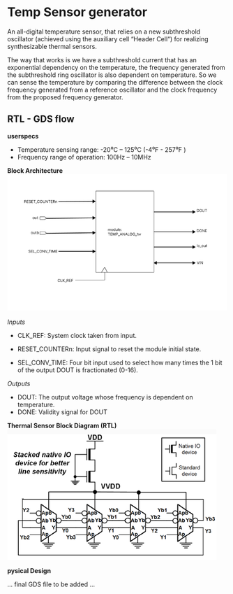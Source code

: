 # Temp Sensor generator

An all-digital temperature sensor, that relies on a new subthreshold oscillator (achieved using the auxiliary cell “Header Cell“) for realizing synthesizable thermal sensors. 

The way that works is we have a subthreshold current that has an exponential dependency on the temperature, the frequency generated from the subthreshold ring oscillator is also dependent on temperature. So we can sense the temperature by comparing the difference between the clock frequency generated from a reference oscillator and the clock frequency from the proposed frequency generator.

## RTL - GDS flow

**userspecs**
* Temperature sensing range: -20⁰C – 125⁰C (-4⁰F - 257⁰F )
* Frequency range of operation: 100Hz – 10MHz

**Block Architecture**
![plot](./readme_imgs/temp_sensor_IO.PNG)

 _Inputs_
 *  CLK_REF: System clock taken from input.
 *  RESET_COUNTERn: Input signal to reset the module initial state.
 
 * SEL_CONV_TIME: Four bit input used to select how many times the 1 bit of the output DOUT is fractionated (0-16).

_Outputs_
 *  DOUT:  The output voltage whose frequency is dependent on temperature.
 *  DONE: Validity signal for DOUT

**Thermal Sensor Block Diagram (RTL)**
![plot](./readme_imgs/Thermal%20Sensor%20Block%20Diagram.png)

**pysical Design**

... final GDS file to be added ...
